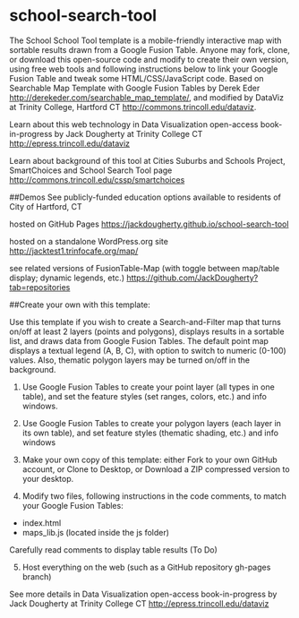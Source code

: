 school-search-tool
==================

The School School Tool template is a mobile-friendly interactive map with sortable results drawn from a Google Fusion Table. Anyone may fork, clone, or download this open-source code and modify to create their own version, using free web tools and following instructions below to link your Google Fusion Table and tweak some HTML/CSS/JavaScript code. Based on Searchable Map Template with Google Fusion Tables by Derek Eder http://derekeder.com/searchable_map_template/, and modified by DataViz at Trinity College, Hartford CT http://commons.trincoll.edu/dataviz. 

Learn about this web technology in Data Visualization open-access book-in-progress by Jack Dougherty at Trinity College CT
http://epress.trincoll.edu/dataviz

Learn about background of this tool at Cities Suburbs and Schools Project, SmartChoices and School Search Tool page
http://commons.trincoll.edu/cssp/smartchoices

##Demos 
See publicly-funded education options available to residents of City of Hartford, CT

hosted on GitHub Pages
https://jackdougherty.github.io/school-search-tool 

hosted on a standalone WordPress.org site
http://jacktest1.trinfocafe.org/map/

see related versions of FusionTable-Map (with toggle between map/table display; dynamic legends, etc.)
https://github.com/JackDougherty?tab=repositories

##Create your own with this template:

Use this template if you wish to create a Search-and-Filter map that turns on/off at least 2 layers (points and polygons), displays results in a sortable list, and draws data from Google Fusion Tables. The default point map displays a textual legend (A, B, C), with option to switch to numeric (0-100) values. Also, thematic polygon layers may be turned on/off in the background. 

1) Use Google Fusion Tables to create your point layer (all types in one table), and set the feature styles (set ranges, colors, etc.) and info windows.

2) Use Google Fusion Tables to create your polygon layers (each layer in its own table), and set feature styles (thematic shading, etc.) and info windows

3) Make your own copy of this template: either Fork to your own GitHub account, or Clone to Desktop, or Download a ZIP compressed version to your desktop.

4) Modify two files, following instructions in the code comments, to match your Google Fusion Tables:

- index.html 
- maps_lib.js (located inside the js folder)

Carefully read comments to display table results (To Do)

5) Host everything on the web (such as a GitHub repository gh-pages branch)

See more details in Data Visualization open-access book-in-progress by Jack Dougherty at Trinity College CT
http://epress.trincoll.edu/dataviz

